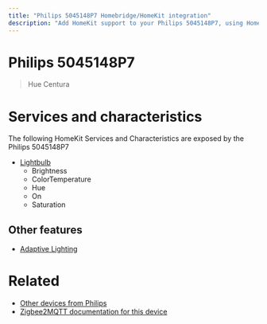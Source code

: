 ```yaml
---
title: "Philips 5045148P7 Homebridge/HomeKit integration"
description: "Add HomeKit support to your Philips 5045148P7, using Homebridge, Zigbee2MQTT and homebridge-z2m."
---
```

<!---
This file has been GENERATED using src/docgen/docgen.ts
DO NOT EDIT THIS FILE MANUALLY!
-->
# Philips 5045148P7
> Hue Centura


# Services and characteristics
The following HomeKit Services and Characteristics are exposed by
the Philips 5045148P7

* [Lightbulb](../../light.md)
  * Brightness
  * ColorTemperature
  * Hue
  * On
  * Saturation


## Other features
* [Adaptive Lighting](../../light.md)


# Related
* [Other devices from Philips](../index.md#philips)
* [Zigbee2MQTT documentation for this device](https://www.zigbee2mqtt.io/devices/5045148P7.html)